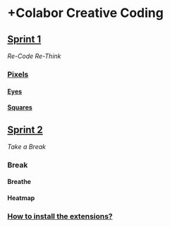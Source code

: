 # +Colabor Creative Coding

## [Sprint 1](https://github.com/jfladas/colabor/tree/e229ba0efd513a3279e27b9ca308a1a490abf877/sprint1)

_Re-Code Re-Think_

### [Pixels](https://jfladas.github.io/colabor/sprint1/pixels/)

#### [Eyes](https://jfladas.github.io/colabor/sprint1/eyes/)

#### [Squares](https://jfladas.github.io/colabor/sprint1/squares/)

## [Sprint 2](https://github.com/jfladas/colabor/tree/e229ba0efd513a3279e27b9ca308a1a490abf877/sprint2)

_Take a Break_

### Break

#### Breathe

#### Heatmap

### [How to install the extensions?](https://github.com/jfladas/colabor/tree/e229ba0efd513a3279e27b9ca308a1a490abf877/sprint2)
